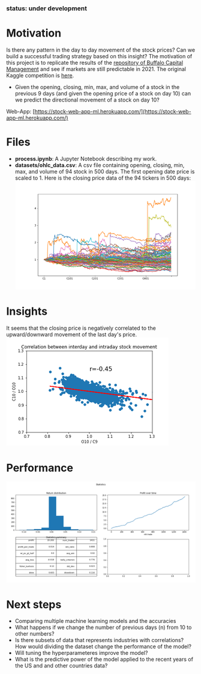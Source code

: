 ### status: under development
# Motivation
Is there any pattern in the day to day movement of the stock prices? Can we build a successful trading strategy based on this insight?
The motivation of this project is to replicate the results of the [repository of Buffalo Capital Management](https://github.com/wzchen/stock_market_prediction) and see if markets are still predictable in 2021. The original Kaggle competition is [here](https://www.kaggle.com/c/boston-data-festival-hackathon).
 - Given the opening, closing, min, max, and volume of a stock in the previous 9 days (and given the opening price of a stock on day 10) can we predict the directional movement of a stock on day 10?

Web-App: [https://stock-web-app-ml.herokuapp.com/](https://stock-web-app-ml.herokuapp.com/)

# Files
- **process.ipynb**: A Jupyter Notebook describing my work.
- **datasets/ohlc_data.csv**: A csv file containing opening, closing, min, max, and volume of 94 stock in 500 days. The first opening date price is scaled to 1.
Here is the closing price data of the 94 tickers in 500 days:
![ohlc_data](./images/stocks_closePrice.png)

# Insights
It seems that the closing price is negatively correlated to the upward/downward movement of the last day's price.
![correlation_interday_intraday](./images/correlation_interday_intraday.png)

# Performance

![graph_statistics](./images/graph_statistics.png)


# Next steps
- Comparing multiple machine learning models and the accuracies
- What happens if we change the number of previous days (n) from 10 to other numbers?
- Is there subsets of data that represents industries with correlations? How would dividing the dataset change the performance of the model?
- Will tuning the hyperparameteres improve the model?
- What is the predictive power of the model applied to the recent years of the US and and other countries data?
